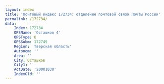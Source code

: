 ```yaml
---
layout: index
title: 'Почтовый индекс 172734: отделение почтовой связи Почты России'
permalink: /172734/
data:
    Index: 172734
    OPSName: 'Осташков 4'
    OPSType: О
    OPSSubm: 172749
    Region: 'Тверская область'
    Autonom: ''
    Area: ''
    City: Осташков
    City1: ''
    ActDate: '20001030'
    IndexOld: ''
---
```

